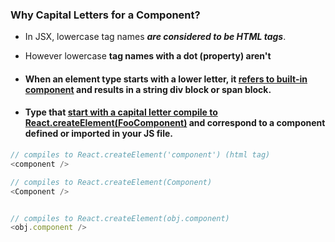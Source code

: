 ### Why Capital Letters for a Component?

- In JSX, lowercase tag names **_are considered to be HTML tags_**.
- However lowercase **tag names with a dot (property) aren't**

- #### When an element type starts with a lower letter, it <u>refers to built-in component</u> and results in a string div block or span block.

- #### Type that <u>start with a capital letter compile to React.createElement(FooComponent)</u> and correspond to a component defined or imported in your JS file.

```js
// compiles to React.createElement('component') (html tag)
<component />

// compiles to React.createElement(Component)
<Component />


// compiles to React.createElement(obj.component)
<obj.component />
```
